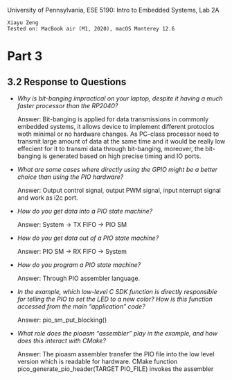 University of Pennsylvania, ESE 5190: Intro to Embedded Systems, Lab 2A

    Xiayu Zeng
    Tested on: MacBook air (M1, 2020), macOS Monterey 12.6
    
# Part 3
## 3.2 Response to Questions

-   *Why is bit-banging impractical on your laptop, despite it having a much faster processor than the RP2040?*

    Answer: Bit-banging is applied for data transmissions in commonly embedded systems, it allows device to implement different protoclos woth minimal or no hardware changes. As PC-class processor need to transmit large amount of data at the same time and it would be really low effecient for it to transmi data through bit-banging, moreover, the bit-banging is generated based on high precise timing and IO ports.

-    *What are some cases where directly using the GPIO might be a better choice than using the PIO hardware?*

     Answer: Output control signal, output PWM signal, input nterrupt signal and work as i2c port.
    
-   *How do you get data into a PIO state machine?*

    Answer: System -> TX FIFO -> PIO SM
    
-   *How do you get data out of a PIO state machine?*

    Answer: PIO SM -> RX FIFO -> System
    
-   *How do you program a PIO state machine?*

    Answer: Through PIO assembler language.
    
- *In the example, which low-level C SDK function is directly responsible for telling the PIO to set the LED to a new color? How is this function accessed from the main “application” code?*

    Answer: pio_sm_put_blocking()
    
- *What role does the pioasm “assembler” play in the example, and how does this interact with CMake?*

    Answer: The pioasm assembler transfer the PIO file into the low level version which is readable for hardware. CMake function pico_generate_pio_header(TARGET PIO_FILE) invokes the assembler





